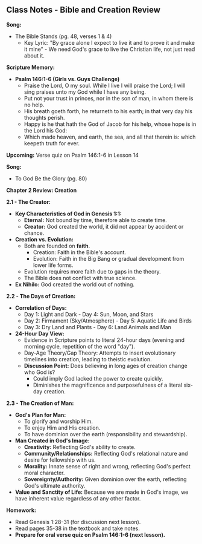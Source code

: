 ## Class Notes - Bible and Creation Review

**Song:**

* The Bible Stands (pg. 48, verses 1 & 4)
    * Key Lyric: "By grace alone I expect to live it and to prove it and make it mine" - We need God's grace to live the Christian life, not just read about it.

**Scripture Memory:**

* **Psalm 146:1-6 (Girls vs. Guys Challenge)**
    * Praise the Lord, O my soul. While I live I will praise the Lord; I will sing praises unto my God while I have any being.
    * Put not your trust in princes, nor in the son of man, in whom there is no help.
    * His breath goeth forth, he returneth to his earth; in that very day his thoughts perish.
    * Happy is he that hath the God of Jacob for his help, whose hope is in the Lord his God:
    * Which made heaven, and earth, the sea, and all that therein is: which keepeth truth for ever.

**Upcoming:** Verse quiz on Psalm 146:1-6 in Lesson 14

**Song:**

* To God Be the Glory (pg. 80)

**Chapter 2 Review: Creation**

**2.1 - The Creator:**

* **Key Characteristics of God in Genesis 1:1:**
    * **Eternal:** Not bound by time, therefore able to create time.
    * **Creator:**  God created the world, it did not appear by accident or chance.
* **Creation vs. Evolution:**
    * Both are founded on **faith**.
        * Creation: Faith in the Bible's account.
        * Evolution: Faith in the Big Bang or gradual development from lower life forms.
    *  Evolution requires more faith due to gaps in the theory.
    * The Bible does not conflict with true science. 
* **Ex Nihilo:** God created the world out of nothing.

**2.2 - The Days of Creation:**

* **Correlation of Days:**
    * Day 1: Light and Dark -  Day 4: Sun, Moon, and Stars
    * Day 2: Firmament (Sky/Atmosphere) - Day 5: Aquatic Life and Birds
    * Day 3: Dry Land and Plants - Day 6: Land Animals and Man
* **24-Hour Day View:**
    * Evidence in Scripture points to literal 24-hour days (evening and morning cycle, repetition of the word "day").
    * Day-Age Theory/Gap Theory: Attempts to insert evolutionary timelines into creation, leading to theistic evolution.
    * **Discussion Point:**  Does believing in long ages of creation change who God is?
        * Could imply God lacked the power to create quickly.
        * Diminishes the magnificence and purposefulness of a literal six-day creation.

**2.3 - The Creation of Man:**

* **God's Plan for Man:**
    * To glorify and worship Him.
    * To enjoy Him and His creation.
    * To have dominion over the earth (responsibility and stewardship).
* **Man Created in God's Image:**
    * **Creativity:** Reflecting God's ability to create.
    * **Community/Relationships:**  Reflecting God's relational nature and desire for fellowship with us.
    * **Morality:**  Innate sense of right and wrong, reflecting God's perfect moral character.
    * **Sovereignty/Authority:**  Given dominion over the earth, reflecting God's ultimate authority.
* **Value and Sanctity of Life:**  Because we are made in God's image, we have inherent value regardless of any other factor.

**Homework:**

* Read Genesis 1:28-31 (for discussion next lesson).
* Read pages 35-38 in the textbook and take notes.
* **Prepare for oral verse quiz on Psalm 146:1-6 (next lesson).** 
